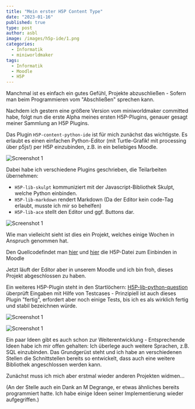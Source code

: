 ```yaml
---
title: "Mein erster H5P Content Type"
date: "2023-01-16"
published: true
type: post
author: asbl
image: /images/h5p-ide/1.png
categories:
  - Informatik
  - miniworldmaker
tags:
  - Informatik
  - Moodle
  - H5P
---
```


Manchmal ist es einfach ein gutes Gefühl, Projekte abzuschließen - Sofern man beim Programmieren vom "Abschließen" sprechen kann.

Nachdem ich gestern eine größere Version vom miniworldmaker committed habe, folgt nun die erste Alpha meines ersten H5P-Plugins, genauer gesagt meiner Sammlung an H5P Plugins.

Das Plugin `H5P-content-python-ide` ist für mich zunächst das wichtigste. Es erlaubt es einen einfachen Python-Editor (mit Turtle-Grafik! mit processing über p5js!) per H5P einzubinden, z.B. in ein beliebiges Moodle.

![Screenshot 1](images/h5p-ide/1.png)

Dabei habe ich verschiedene Plugins geschrieben, die Teilarbeiten übernehmen: 

  * `H5P-lib-skulpt` kommuniziert mit der Javascript-Bibliothek Skulpt, welche Python einbinden.
  * `H5P-lib-markdown` rendert Markdown (Da der Editor kein code-Tag erlaubt, musste ich mir so behelfen)
  * `H5P-lib-ace` stellt den Editor und ggf. Buttons dar.

![Screenshot 1](images/h5p-ide/2.png)

Wie man vielleicht sieht ist dies ein Projekt, welches einige Wochen in Anspruch genommen hat.

Den Quellcodefindet man [hier](https://codeberg.org/a_siebel/h5p-content-python-ide) und [hier](https://codeberg.org/a_siebel/h5p-content-python-ide/releases) die H5P-Datei zum Einbinden in Moodle

Jetzt läuft der Editor aber in unserem Moodle und ich bin froh, dieses Projekt abgeschlossen zu haben.

Ein weiteres H5P-Plugin steht in den Startlöchern: [H5P-lib-python-question](https://codeberg.org/a_siebel/h5p-content-python-question) überprüft Eingaben mit Hilfe von Testcases - Prinzipiell ist auch dieses Plugin "fertig", erfordert aber noch einige Tests, bis ich es als wirklich fertig und stabil bezeichnen würde.

![Screenshot 1](images/h5p-question/1.png)

![Screenshot 1](images/h5p-question/2.png)

Ein paar Ideen gibt es auch schon zur Weiterentwicklung - Entsprechende Ideen habe ich mir offen gehalten: Ich überlege auch weitere Sprachen, z.B. SQL einzubinden. Das Grundgerüst steht und ich habe an verschiedenen Stellen die Schnittstellen bereits so entwickelt, dass auch eine weitere Bibliothek angeschlossen werden kann.


Zunächst muss ich mich aber erstmal wieder anderen Projekten widmen...

(An der Stelle auch ein Dank an M Degrange, er etwas ähnliches bereits programmiert hatte. Ich habe einige Ideen seiner Implementierung wieder aufgegriffen.)